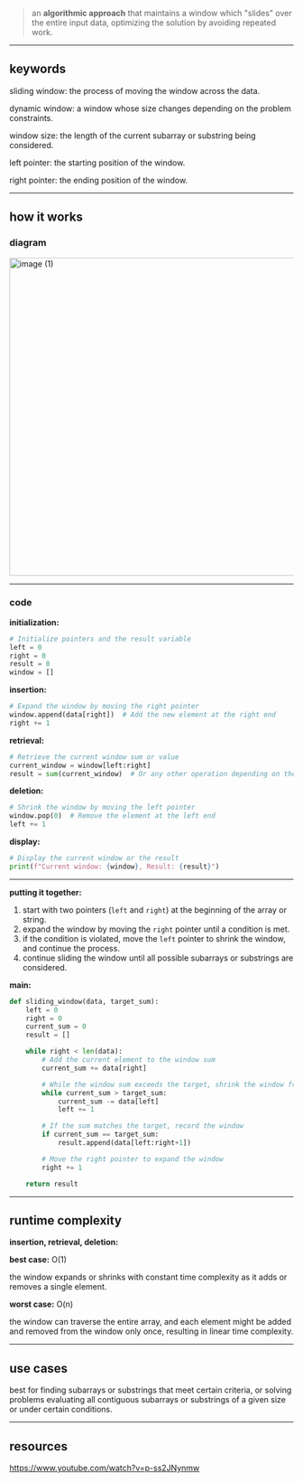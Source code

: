> an **algorithmic approach** that maintains a window which "slides" over the entire input data, optimizing the solution by avoiding repeated work.

---

## **keywords**

sliding window: the process of moving the window across the data.

dynamic window: a window whose size changes depending on the problem constraints.

window size: the length of the current subarray or substring being considered.

left pointer: the starting position of the window.

right pointer: the ending position of the window.

---

## **how it works**

### **diagram**
<img width="563" alt="image (1)" src="https://github.com/user-attachments/assets/5038f13e-453e-46ba-9f61-b14e05c5da4b">


---

### **code**

**initialization:**

```python
# Initialize pointers and the result variable
left = 0
right = 0
result = 0
window = []
```

**insertion:**

```python
# Expand the window by moving the right pointer
window.append(data[right])  # Add the new element at the right end
right += 1
```

**retrieval:**

```python
# Retrieve the current window sum or value
current_window = window[left:right]
result = sum(current_window)  # Or any other operation depending on the problem
```

**deletion:**

```python
# Shrink the window by moving the left pointer
window.pop(0)  # Remove the element at the left end
left += 1
```

**display:**

```python
# Display the current window or the result
print(f"Current window: {window}, Result: {result}")
```

---

**putting it together:**

1. start with two pointers (`left` and `right`) at the beginning of the array or string.
2. expand the window by moving the `right` pointer until a condition is met.
3. if the condition is violated, move the `left` pointer to shrink the window, and continue the process.
4. continue sliding the window until all possible subarrays or substrings are considered.

**main:**

```python
def sliding_window(data, target_sum):
    left = 0
    right = 0
    current_sum = 0
    result = []

    while right < len(data):
        # Add the current element to the window sum
        current_sum += data[right]

        # While the window sum exceeds the target, shrink the window from the left
        while current_sum > target_sum:
            current_sum -= data[left]
            left += 1

        # If the sum matches the target, record the window
        if current_sum == target_sum:
            result.append(data[left:right+1])

        # Move the right pointer to expand the window
        right += 1

    return result
```

---

## **runtime complexity**

**insertion, retrieval, deletion:**

**best case:** O(1)

the window expands or shrinks with constant time complexity as it adds or removes a single element.

**worst case:** O(n)

the window can traverse the entire array, and each element might be added and removed from the window only once, resulting in linear time complexity.

---

## **use cases**

best for finding subarrays or substrings that meet certain criteria, or solving problems evaluating all contiguous subarrays or substrings of a given size or under certain conditions.

---

## **resources**

https://www.youtube.com/watch?v=p-ss2JNynmw
